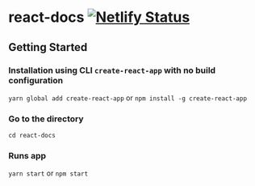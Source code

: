 # react-docs [![Netlify Status](https://api.netlify.com/api/v1/badges/8435d565-258e-4123-b227-1552bbfda381/deploy-status)](https://app.netlify.com/sites/react-docs/deploys)

## Getting Started
### Installation using CLI `create-react-app` with no build configuration
`yarn global add create-react-app` or `npm install -g create-react-app`

### Go to the directory
`cd react-docs`

### Runs app
`yarn start` or `npm start`
